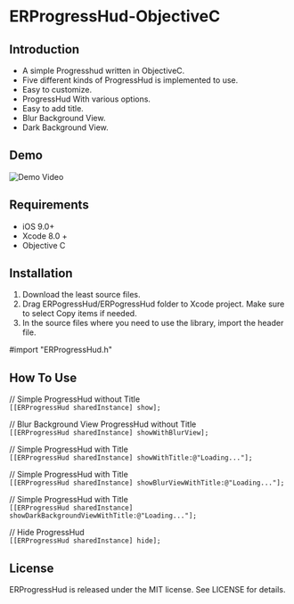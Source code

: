 # ERProgressHud-ObjectiveC

## Introduction
* A simple Progresshud written in ObjectiveC.
* Five different kinds of ProgressHud is implemented to use.
* Easy to customize.
* ProgressHud With various options.
* Easy to add title.
* Blur Background View.
* Dark Background View.

## Demo
![Demo Video](/../master/demo.gif?raw=true)
## Requirements 
* iOS 9.0+
* Xcode 8.0 +
* Objective C

## Installation
1. Download the least source files.
2. Drag ERPogressHud/ERPogressHud folder to Xcode project. Make sure to select Copy items if needed.
3. In the source files where you need to use the library, import the header file.

#import "ERProgressHud.h"

## How To Use

// Simple ProgressHud without Title<br />
    ```
    [[ERProgressHud sharedInstance] show];
    ```

// Blur Background View ProgressHud without Title<br />
        ```
    [[ERProgressHud sharedInstance] showWithBlurView];
    ```

// Simple ProgressHud with Title<br />
        ```
    [[ERProgressHud sharedInstance] showWithTitle:@"Loading..."];
    ```

// Simple ProgressHud with Title<br />
        ```
    [[ERProgressHud sharedInstance] showBlurViewWithTitle:@"Loading..."];
    ```
    
// Simple ProgressHud with Title<br />
        ```
    [[ERProgressHud sharedInstance] showDarkBackgroundViewWithTitle:@"Loading..."];
    ```
    
// Hide ProgressHud<br />
        ```
    [[ERProgressHud sharedInstance] hide];
    ```
    
## License
ERProgressHud is released under the MIT license. See LICENSE for details.


